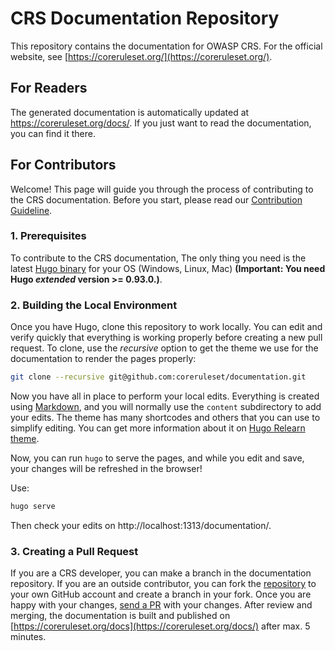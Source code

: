 # CRS Documentation Repository

This repository contains the documentation for OWASP CRS. For the official website, see [https://coreruleset.org/](https://coreruleset.org/).

## For Readers

The generated documentation is automatically updated at https://coreruleset.org/docs/. If you just want to read the documentation, you can find it there.

## For Contributors

Welcome! This page will guide you through the process of contributing to the CRS documentation. Before you start, please read our [Contribution Guideline](content/development/contribution_guidelines.md).

### 1. Prerequisites

To contribute to the CRS documentation, The only thing you need is the latest [Hugo binary](https://gohugo.io/getting-started/installing/) for your OS (Windows, Linux, Mac) **(Important: You need Hugo _extended_ version >= 0.93.0.)**.

### 2. Building the Local Environment

Once you have Hugo, clone this repository to work locally. You can edit and verify quickly that everything is working properly before creating a new pull request.
To clone, use the *recursive* option to get the theme we use for the documentation to render the pages properly:

```bash
git clone --recursive git@github.com:coreruleset/documentation.git
```

Now you have all in place to perform your local edits. Everything is created using [Markdown](https://www.markdownguide.org/), and you will normally use the `content` subdirectory to add your edits. The theme has many shortcodes and others that you can use to simplify editing. You can get more information about it on [Hugo Relearn theme](https://themes.gohugo.io/themes/hugo-theme-relearn/).

Now, you can run `hugo` to serve the pages, and while you edit and save, your changes will be refreshed in the browser!

Use:
```bash
hugo serve
```

Then check your edits on http://localhost:1313/documentation/.

### 3. Creating a Pull Request

If you are a CRS developer, you can make a branch in the documentation repository. If you are an outside contributor, you can fork the [repository](https://github.com/coreruleset/documentation/) to your own GitHub account and create a branch in your fork. Once you are happy with your changes, [send a PR](https://github.com/coreruleset/documentation/pulls) with your changes. After review and merging, the documentation is built and published on [https://coreruleset.org/docs](https://coreruleset.org/docs/) after max. 5 minutes.
